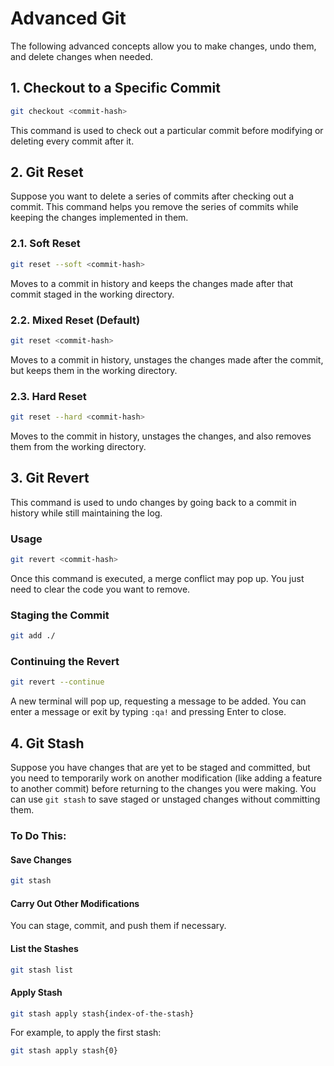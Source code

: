 # Advanced Git

The following advanced concepts allow you to make changes, undo them, and delete changes when needed.

## 1. Checkout to a Specific Commit

```bash
git checkout <commit-hash>
```

This command is used to check out a particular commit before modifying or deleting every commit after it.

## 2. Git Reset

Suppose you want to delete a series of commits after checking out a commit. This command helps you remove the series of commits while keeping the changes implemented in them.

### 2.1. Soft Reset

```bash
git reset --soft <commit-hash>
```

Moves to a commit in history and keeps the changes made after that commit staged in the working directory.

### 2.2. Mixed Reset (Default)

```bash
git reset <commit-hash>
```

Moves to a commit in history, unstages the changes made after the commit, but keeps them in the working directory.

### 2.3. Hard Reset

```bash
git reset --hard <commit-hash>
```

Moves to the commit in history, unstages the changes, and also removes them from the working directory.

## 3. Git Revert

This command is used to undo changes by going back to a commit in history while still maintaining the log.

### Usage

```bash
git revert <commit-hash>
```

Once this command is executed, a merge conflict may pop up. You just need to clear the code you want to remove.

### Staging the Commit

```bash
git add ./
```

### Continuing the Revert

```bash
git revert --continue
```

A new terminal will pop up, requesting a message to be added. You can enter a message or exit by typing `:qa!` and pressing Enter to close.

## 4. Git Stash

Suppose you have changes that are yet to be staged and committed, but you need to temporarily work on another modification (like adding a feature to another commit) before returning to the changes you were making. You can use `git stash` to save staged or unstaged changes without committing them.

### To Do This:

#### Save Changes

```bash
git stash
```

#### Carry Out Other Modifications

You can stage, commit, and push them if necessary.

#### List the Stashes

```bash
git stash list
```

#### Apply Stash

```bash
git stash apply stash{index-of-the-stash}
```

For example, to apply the first stash:

```bash
git stash apply stash{0}
```
```